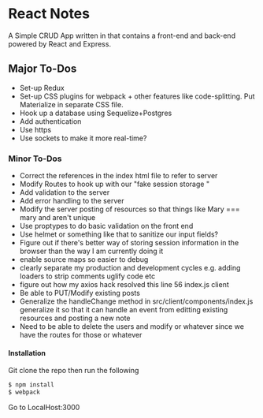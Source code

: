# React Notes

A Simple CRUD App written in that contains a front-end and back-end powered by
React and Express.

## Major To-Dos
* Set-up Redux
* Set-up CSS plugins for webpack + other features like code-splitting. Put Materialize in separate CSS file.
* Hook up a database using Sequelize+Postgres
* Add authentication
* Use https
* Use sockets to make it more real-time?

### Minor To-Dos
* Correct the references in the index html file to refer to server
* Modify Routes to hook up with our "fake session storage "
* Add validation to the server
* Add error handling to the server
* Modify the server posting of resources so that things like Mary === mary and aren't unique
* Use proptypes to do basic validation on the front end
* Use helmet or something like that to sanitize our input fields?
* Figure out if there's better way of storing session information in the browser than the way I am currently doing it
* enable source maps  so easier to debug
* clearly separate my production and development cycles e.g. adding loaders to strip comments uglify code etc
* figure out how my axios hack resolved this line 56 index.js client
* Be able to PUT/Modify existing posts
* Generalize the handleChange method in src/client/components/index.js generalize it so that it can handle an event from editting existing resources and posting a new note
* Need to be able to delete the users and modify or whatever since we have the routes for those or whatever

#### Installation
Git clone the repo then run the following

```sh
$ npm install
$ webpack
```

Go to LocalHost:3000
